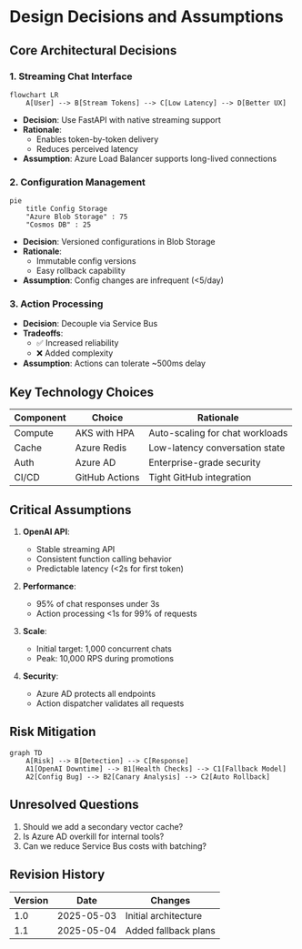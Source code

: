 # Design Decisions and Assumptions

## Core Architectural Decisions

### 1. Streaming Chat Interface
```mermaid
flowchart LR
    A[User] --> B[Stream Tokens] --> C[Low Latency] --> D[Better UX]
```
- **Decision**: Use FastAPI with native streaming support
- **Rationale**: 
  - Enables token-by-token delivery
  - Reduces perceived latency
- **Assumption**: Azure Load Balancer supports long-lived connections

### 2. Configuration Management
```mermaid
pie
    title Config Storage
    "Azure Blob Storage" : 75
    "Cosmos DB" : 25
```
- **Decision**: Versioned configurations in Blob Storage
- **Rationale**:
  - Immutable config versions
  - Easy rollback capability
- **Assumption**: Config changes are infrequent (<5/day)

### 3. Action Processing
- **Decision**: Decouple via Service Bus
- **Tradeoffs**:
  - ✅ Increased reliability
  - ❌ Added complexity
- **Assumption**: Actions can tolerate ~500ms delay

## Key Technology Choices

| Component       | Choice                  | Rationale                          |
|-----------------|-------------------------|------------------------------------|
| Compute         | AKS with HPA            | Auto-scaling for chat workloads    |
| Cache           | Azure Redis             | Low-latency conversation state     |
| Auth            | Azure AD                | Enterprise-grade security          |
| CI/CD           | GitHub Actions          | Tight GitHub integration           |

## Critical Assumptions

1. **OpenAI API**:
   - Stable streaming API
   - Consistent function calling behavior
   - Predictable latency (<2s for first token)

2. **Performance**:
   - 95% of chat responses under 3s
   - Action processing <1s for 99% of requests

3. **Scale**:
   - Initial target: 1,000 concurrent chats
   - Peak: 10,000 RPS during promotions

4. **Security**:
   - Azure AD protects all endpoints
   - Action dispatcher validates all requests

## Risk Mitigation

```mermaid
graph TD
    A[Risk] --> B[Detection] --> C[Response]
    A1[OpenAI Downtime] --> B1[Health Checks] --> C1[Fallback Model]
    A2[Config Bug] --> B2[Canary Analysis] --> C2[Auto Rollback]
```

## Unresolved Questions
1. Should we add a secondary vector cache?
2. Is Azure AD overkill for internal tools?
3. Can we reduce Service Bus costs with batching?

## Revision History
| Version | Date       | Changes                 |
|---------|------------|-------------------------|
| 1.0     | 2025-05-03 | Initial architecture    |
| 1.1     | 2025-05-04 | Added fallback plans    |